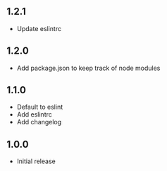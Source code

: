 ## 1.2.1
* Update eslintrc

## 1.2.0
* Add package.json to keep track of node modules

## 1.1.0
* Default to eslint
* Add eslintrc
* Add changelog

## 1.0.0
* Initial release

